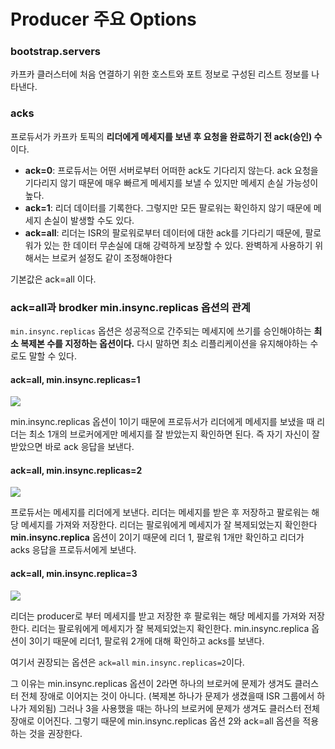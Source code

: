 # Producer 주요 Options

### bootstrap.servers

카프카 클러스터에 처음 연결하기 위한 호스트와 포트 정보로 구성된 리스트 정보를 나타낸다.

### acks

프로듀서가 카프카 토픽의 **리더에게 메세지를 보낸 후 요청을 완료하기 전 ack(승인) 수**이다.

- **ack=0**: 프로듀서는 어떤 서버로부터 어떠한 ack도 기다리지 않는다. ack 요청을 기다리지 않기 때문에 매우 빠르게 메세지를 보낼 수 있지만 메세지 손실 가능성이 높다.
- **ack=1**: 리더 데이터를 기록한다. 그렇지만 모든 팔로워는 확인하지 않기 때문에 메세지 손실이 발생할 수도 있다.
- **ack=all**: 리더는 ISR의 팔로워로부터 데이터에 대한 ack를 기다리기 때문에, 팔로워가 있는 한 데이터 무손실에 대해 강력하게 보장할 수 있다. 완벽하게 사용하기 위해서는 브로커 설정도 같이 조정해야한다

기본값은 ack=all 이다.

### ack=all과 brodker min.insync.replicas 옵션의 관계

`min.insync.replicas` 옵션은 성공적으로 간주되는 메세지에 쓰기를 승인해야하는 **최소 복제본 수를 지정하는 옵션이다.** 다시 말하면 최소 리플리케이션을 유지해야하는 수로도 말할 수 있다.

#### ack=all, min.insync.replicas=1

![](https://user-images.githubusercontent.com/45676906/211141530-4f964427-8d8d-4760-92af-73af12bddd36.png)

min.insync.replicas 옵션이 1이기 때문에 프로듀서가 리더에게 메세지를 보냈을 때 리더는 최소 1개의 브로커에게만 메세지를 잘 받았는지 확인하면 된다. 즉 자기 자신이 잘 받았으면 바로 ack 응답을 보낸다.

#### ack=all, min.insync.replicas=2

![](https://user-images.githubusercontent.com/45676906/211141989-3d3b4e54-491d-4259-a167-67fab09ab38e.png)

프로듀서는 메세지를 리더에게 보낸다. 리더는 메세지를 받은 후 저장하고 팔로워는 해당 메세지를 가져와 저장한다. 리더는 팔로워에게 메세지가 잘 복제되었는지 확인한다 **min.insync.replica** 옵션이 2이기 때문에 리더 1, 팔로워 1개만 확인하고 리더가 acks 응답을 프로듀서에게 보낸다.

#### ack=all, min.insync.replica=3

![](https://user-images.githubusercontent.com/45676906/211142238-ef4c58a3-d488-41f5-9ebb-4663d9643feb.png)

리더는 producer로 부터 메세지를 받고 저장한 후 팔로워는 해당 메세지를 가져와 저장한다. 리더는 팔로워에게 메세지가 잘 복제되었는지 확인한다. min.insync.replica 옵션이 3이기 때문에 리더1, 팔로워 2개에 대해 확인하고 acks를 보낸다.

여기서 권장되는 옵션은 `ack=all` `min.insync.replicas=2`이다. 

그 이유는 min.insync.replicas 옵션이 2라면 하나의 브로커에 문제가 생겨도 클러스터 전체 장애로 이어지는 것이 아니다. (복제본 하나가 문제가 생겼을때 ISR 그룹에서 하나가 제외됨) 그러나 3을 사용했을 때는 하나의 브로커에 문제가 생겨도 클러스터 전체 장애로 이어진다. 그렇기 때문에 min.insync.replicas 옵션 2와 ack=all 옵션을 적용하는 것을 권장한다.



